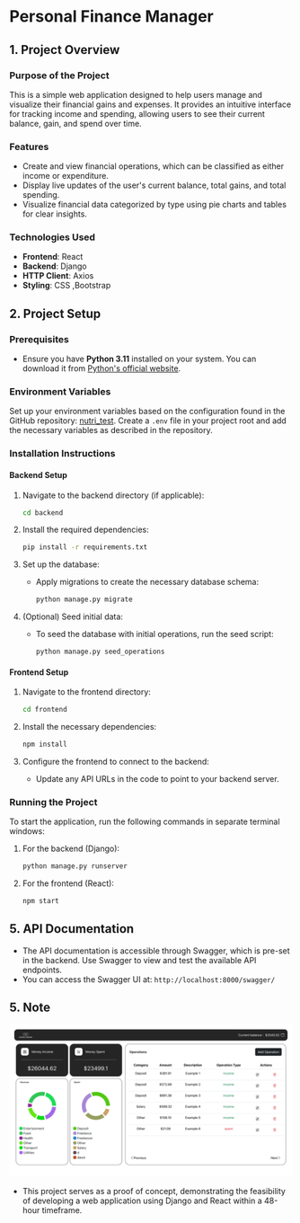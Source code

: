 # Personal Finance Manager

## 1. Project Overview

### Purpose of the Project

This is a simple web application designed to help users manage and visualize their financial gains and expenses. It provides an intuitive interface for tracking income and spending, allowing users to see their current balance, gain, and spend over time.

### Features

- Create and view financial operations, which can be classified as either income or expenditure.
- Display live updates of the user's current balance, total gains, and total spending.
- Visualize financial data categorized by type using pie charts and tables for clear insights.

### Technologies Used

- **Frontend**: React
- **Backend**: Django
- **HTTP Client**: Axios
- **Styling**: CSS ,Bootstrap

## 2. Project Setup

### Prerequisites

- Ensure you have **Python 3.11** installed on your system. You can download it from [Python's official website](https://www.python.org/downloads/).

### Environment Variables

Set up your environment variables based on the configuration found in the GitHub repository: [nutri_test](https://github.com/waleedlh10/nutri_test). Create a `.env` file in your project root and add the necessary variables as described in the repository.

### Installation Instructions

#### Backend Setup

1. Navigate to the backend directory (if applicable):
   ```bash
   cd backend
   ```
2. Install the required dependencies:
   ```bash
   pip install -r requirements.txt
   ```
3. Set up the database:

   - Apply migrations to create the necessary database schema:
     ```bash
     python manage.py migrate
     ```

4. (Optional) Seed initial data:
   - To seed the database with initial operations, run the seed script:
     ```bash
     python manage.py seed_operations
     ```

#### Frontend Setup

1. Navigate to the frontend directory:
   ```bash
   cd frontend
   ```
2. Install the necessary dependencies:

   ```bash
   npm install
   ```

3. Configure the frontend to connect to the backend:
   - Update any API URLs in the code to point to your backend server.

### Running the Project

To start the application, run the following commands in separate terminal windows:

1. For the backend (Django):

   ```bash
   python manage.py runserver
   ```

2. For the frontend (React):
   ```bash
   npm start
   ```

## 5. API Documentation

- The API documentation is accessible through Swagger, which is pre-set in the backend. Use Swagger to view and test the available API endpoints.
- You can access the Swagger UI at: `http://localhost:8000/swagger/`

## 5. Note

![Project Screenshot](screenshot.png)

- This project serves as a proof of concept, demonstrating the feasibility of developing a web application using Django and React within a 48-hour timeframe.
